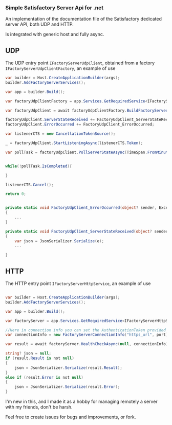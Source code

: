 ### Simple Satisfactory Server Api for .net

An implementation of the documentation file of the Satisfactory dedicated server API, both UDP and HTTP.

Is integrated with generic host and fully async.

## UDP

The UDP entry point `IFactoryServerUdpClient`, obtained from a factory `IFactoryServerUdpClientFactory`, an example of use

```c#
var builder = Host.CreateApplicationBuilder(args);
builder.AddFactoryServerServices();

var app = builder.Build();

var factoryUdpClientFactory = app.Services.GetRequiredService<IFactoryServerUdpClientFactory>();

var factoryUdpClient = await factoryUdpClientFactory.BuildFactoryServerUdpServiceAsync("urlOrIPAddress", port);

factoryUdpClient.ServerStateReceived += FactoryUdpClient_ServerStateReceived;
factoryUdpClient.ErrorOccurred += FactoryUdpClient_ErrorOccurred;

var listenerCTS = new CancellationTokenSource();

_ = factoryUdpClient.StartListeningAsync(listenerCTS.Token);

var pollTask = factoryUdpClient.PollServerStateAsync(TimeSpan.FromMinutes(3), TimeSpan.FromSeconds(10), false, 1, null);


while(!pollTask.IsCompleted){

}

listenerCTS.Cancel();

return 0;


private static void FactoryUdpClient_ErrorOccurred(object? sender, Exception e)
{
    ...
}

private static void FactoryUdpClient_ServerStateReceived(object? sender, FactoryServerStateResponse e)
{
    var json = JsonSerializer.Serialize(e);
    ...

}
```

## HTTP

The HTTP entry point `IFactoryServerHttpService`, an example of use

```c#

var builder = Host.CreateApplicationBuilder(args);
builder.AddFactoryServerServices();

var app = builder.Build();

var factoryServer = app.Services.GetRequiredService<IFactoryServerHttpService>();

//Here in connection info you can set the AuthenticationToken provided for the login functions or third party tokens provided by server
var connectionInfo = new FactoryServerConnectionInfo("https_url", port);

var result = await factoryServer.HealthCheckAsync(null, connectionInfo);

string? json = null;
if (result.Result is not null)
{
    json = JsonSerializer.Serialize(result.Result);
}
else if (result.Error is not null)
{
    json = JsonSerializer.Serialize(result.Error);
}

```

I'm new in this, and I made it as a hobby for managing remotely a server with my friends, don't be harsh.

Feel free to create issues for bugs and improvements, or fork.
